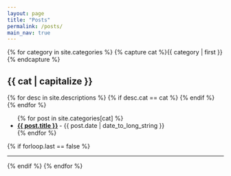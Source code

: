 ```yaml
---
layout: page
title: "Posts"
permalink: /posts/
main_nav: true
---
```


{% for category in site.categories %}
{% capture cat %}{{ category | first }}{% endcapture %}

  <h2 id="{{cat}}">{{ cat | capitalize }}</h2>
  {% for desc in site.descriptions %}
    {% if desc.cat == cat %}
      <script src="/javascript.js"></script>
    {% endif %}
  {% endfor %}
  <ul class="posts-list">
  {% for post in site.categories[cat] %}
    <li>
      <strong>
        <a href="{{ post.url | prepend: site.baseurl }}">{{ post.title }}</a>
      </strong>
      <span class="post-date">- {{ post.date | date_to_long_string }}</span>
    </li>
  {% endfor %}
  </ul>
  {% if forloop.last == false %}<hr>{% endif %}
{% endfor %}
<br>
